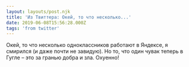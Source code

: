 ```yaml
---
layout: layouts/post.njk
title: 'Из Твиттера: Окей, то что несколько...'
date: 2019-06-08T15:56:28.000Z
tags: 'from twitter'
---
```



Окей, то что несколько одноклассников работают в Яндексе, я смирился (и даже почти не завидую). Но то, что один чувак теперь в Гугле – это за гранью добра и зла. Охуенно!
